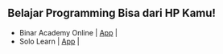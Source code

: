 ## Belajar Programming Bisa dari HP Kamu!

- Binar Academy Online | [App](https://www.google.com/aclk?sa=L&ai=DChcSEwi70sfC2uTzAhVQMSsKHSEJA_sYABABGgJzZg&ae=1&sig=AOD64_1-4CgSJXfNIINCtmfL5LbAQ2-R-A&q=&ved=2ahUKEwifxcDC2uTzAhWUuksFHbKXDVgQ3ooFegQIBBAB&adurl=intent://details%3Fid%3Dcom.binaracademy.app%26inline%3Dtrue%26enifd%3DAMO2QMYaANImNuSAS4EZq750Xw-BbZLN8lSg4vP25zAgl6JA1d7wH73Z72uRlu3SeuoSVFWHBiu65p6o62p5b1JPfxhfwPhP5XsmNpMc3o3zwt1lNW8RVGIZxAU%26gclid%3DCj0KCQjwiNSLBhCPARIsAKNS4_ednTIfM3n099HvWj7cA3JbPdtBWB3KxVO2F4dtejYXSBjSUpuavvwaAvsIEALw_wcB%26gref%3DEkUKPQoJCPCI1IsGEI8BEiwAo1Lj952dMh8zefT30e9aPtwDcls920FYHcrFU7YXh216NhdIGNJSm5q-_BoC-wgQAvD_BwEYiKu5-wEiCBgFIAEwATgH%23Intent%3Bscheme%3Dmarket%3Bpackage%3Dcom.android.vending%3Bend%3B) |
- Solo Learn           | [App](https://www.google.com/url?sa=t&source=web&rct=j&url=https://play.google.com/store/apps/details%3Fid%3Dcom.sololearn%26hl%3Den_US%26gl%3DUS%26referrer%3Dutm_source%253Dgoogle%2526utm_medium%253Dorganic%2526utm_term%253Dinstall%2Bsolo%2Blearn%26pcampaignid%3DAPPU_1_pzB2YZa_JMeH9QPZmZv4DA&ved=2ahUKEwjWrqX_2uTzAhXHQ30KHdnMBs8Q5YQBegQIAxAC&usg=AOvVaw1tqX632SJJo0ACm7A3tSrY) |
